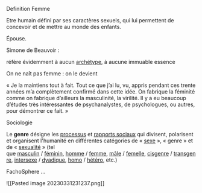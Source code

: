 Definition  Femme

Etre humain défini par ses caractères sexuels, qui lui permettent de concevoir et de mettre au monde des enfants.

Épouse.

Simone de Beauvoir :

réfère évidemment à aucun [archétype](https://fr.wikipedia.org/wiki/Arch%C3%A9type_(philosophie) "Archétype (philosophie)"), à aucune immuable essence

On ne naît pas femme : on le devient

« Je la maintiens tout à fait. Tout ce que j’ai lu, vu, appris pendant ces trente années m’a complètement confirmé dans cette idée. On fabrique la féminité comme on fabrique d’ailleurs la masculinité, la virilité. Il y a eu beaucoup d’études très intéressantes de psychanalystes, de psychologues, ou autres, pour démontrer ce fait. »

Sociologie

Le **genre** désigne les [processus](https://fr.wikipedia.org/wiki/Processus_social "Processus social") et [rapports sociaux](https://fr.wikipedia.org/wiki/Rapports_sociaux "Rapports sociaux") qui divisent, polarisent et organisent l'humanité en différentes catégories de « [sexe](https://fr.wikipedia.org/wiki/Sexe "Sexe") », « genre » et de « [sexualité](https://fr.wikipedia.org/wiki/Sexualit%C3%A9 "Sexualité") » (tel que [masculin](https://fr.wikipedia.org/wiki/Masculinit%C3%A9 "Masculinité") / [féminin](https://fr.wikipedia.org/wiki/F%C3%A9minit%C3%A9 "Féminité"), [homme](https://fr.wikipedia.org/wiki/Homme "Homme") / [femme](https://fr.wikipedia.org/wiki/Femme "Femme"), [mâle](https://fr.wikipedia.org/wiki/M%C3%A2le "Mâle") / [femelle](https://fr.wikipedia.org/wiki/Femelle "Femelle"), [cisgenre](https://fr.wikipedia.org/wiki/Cisgenre "Cisgenre") / [transgenre](https://fr.wikipedia.org/wiki/Transgenre "Transgenre"), [intersexe](https://fr.wikipedia.org/wiki/Intersexe "Intersexe") / [dyadique](https://fr.wiktionary.org/wiki/dyadique "wikt:dyadique"), [homo](https://fr.wikipedia.org/wiki/Homosexualit%C3%A9 "Homosexualité") / [hétéro](https://fr.wikipedia.org/wiki/H%C3%A9t%C3%A9rosexualit%C3%A9 "Hétérosexualité"), etc.)

FachoSphere ... 


![[Pasted image 20230331231237.png]]